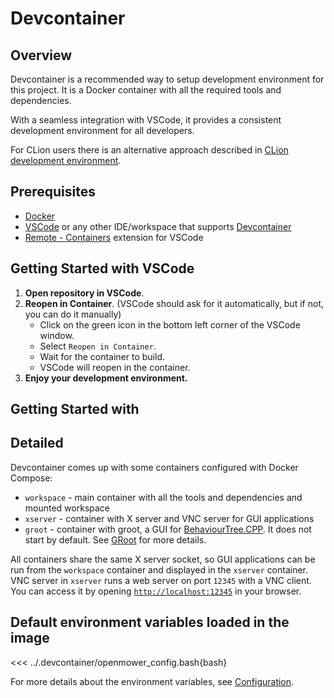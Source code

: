 # Devcontainer

## Overview

Devcontainer is a recommended way to setup development environment for this project. It is a Docker container with all the required tools and dependencies.

With a seamless integration with VSCode, it provides a consistent development environment for all developers.

For CLion users there is an alternative approach described in [CLion development environment](./clion-env).

## Prerequisites
- [Docker](https://docs.docker.com/get-docker/)
- [VSCode](https://code.visualstudio.com/download) or any other IDE/workspace that supports [Devcontainer](https://code.visualstudio.com/docs/remote/containers)
- [Remote - Containers](https://marketplace.visualstudio.com/items?itemName=ms-vscode-remote.remote-containers) extension for VSCode

## Getting Started with VSCode

1. **Open repository in VSCode**.
2. **Reopen in Container**. (VSCode should ask for it automatically, but if not, you can do it manually)
    - Click on the green icon in the bottom left corner of the VSCode window.
    - Select `Reopen in Container`.
    - Wait for the container to build.
    - VSCode will reopen in the container.
3. **Enjoy your development environment.**

## Getting Started with 

## Detailed

Devcontainer comes up with some containers configured with Docker Compose:
- `workspace` - main container with all the tools and dependencies and mounted workspace
- `xserver` - container with X server and VNC server for GUI applications
- `groot` - container with groot, a GUI for [BehaviourTree.CPP](https://www.behaviortree.dev/). It does not start by default. See [GRoot](./groot.md) for more details.

All containers share the same X server socket, so GUI applications can be run from the `workspace` container and displayed in the `xserver` container.
VNC server in `xserver` runs a web server on port `12345` with a VNC client. You can access it by opening [`http://localhost:12345`](http://localhost:12345) in your browser.

## Default environment variables loaded in the image

<<< ../.devcontainer/openmower_config.bash{bash}

For more details about the environment variables, see [Configuration](configuration.md).
